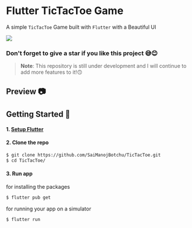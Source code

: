 # Flutter TicTacToe Game

A simple `TicTacToe` Game built with `Flutter` with a Beautiful UI 

![](https://img.shields.io/badge/TicTacToe-🎮-1EAEDB.svg)

### Don't forget to give a star if you like this project 😅😊

> **Note**: This repository is still under development and I will continue to add more features to it!🙃


## Preview 📷


## Getting Started 🚀

#### 1. [Setup Flutter](https://flutter.io/setup/)

#### 2. Clone the repo

```sh
$ git clone https://github.com/SaiManojBotchu/TicTacToe.git
$ cd TicTacToe/
```

#### 3. Run app
for installing the packages
```sh
$ flutter pub get
```
for running your app on a simulator

```sh
$ flutter run
```
